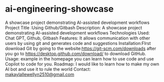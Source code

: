 # ai-engineering-showcase
A showcase project demonstrating AI-assisted development workflows
Project Title :Using Github/Gitbash
Description: A showcase project demonstrating AI-assisted development workflows
Technologies Used: Chat GPT, Github, Gitbash
Features: It allows communication with other users by using git and generates code and suggestions
Installation:FIrst download Git by going to the website:https://git-scm.com/downloads after you go to https://desktop.github.com/download/ to download GitHub.
Usage: example in the homepage you can learn how to use code and use Copilot to code for you.
Roadmap: I would like to learn how to make my own AI bot and use it to rule the world
Contact: makaylallewellyn2510@gmail.com
